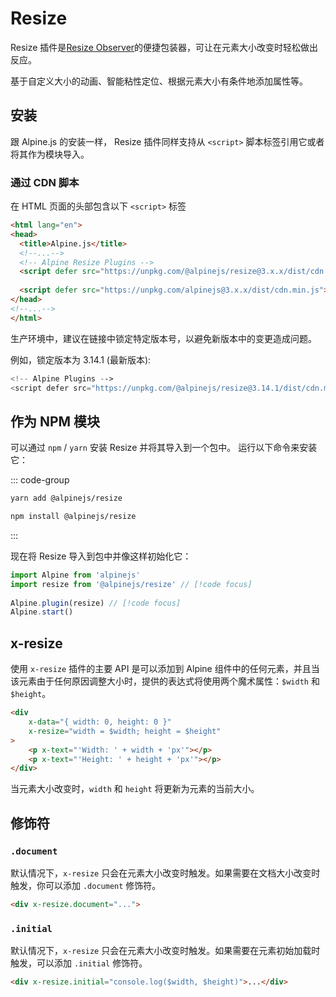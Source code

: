 # Resize

Resize 插件是[Resize Observer](https://developer.mozilla.org/en-US/docs/Web/API/Resize_Observer_API)的便捷包装器，可让在元素大小改变时轻松做出反应。

基于自定义大小的动画、智能粘性定位、根据元素大小有条件地添加属性等。


## 安装

跟 Alpine.js 的安装一样， Resize 插件同样支持从 `<script>` 脚本标签引用它或者将其作为模块导入。

### 通过 CDN 脚本


在 HTML 页面的头部包含以下 `<script>` 标签

```html
<html lang="en">
<head>
  <title>Alpine.js</title>
  <!--...-->
  <!-- Alpine Resize Plugins -->
  <script defer src="https://unpkg.com/@alpinejs/resize@3.x.x/dist/cdn.min.js"></script> // [!code focus]
  
  <script defer src="https://unpkg.com/alpinejs@3.x.x/dist/cdn.min.js"></script> // [!code focus]
</head>
<!--...-->
</html>
```

生产环境中，建议在链接中锁定特定版本号，以避免新版本中的变更造成问题。

例如，锁定版本为 3.14.1 (最新版本):

```php
<!-- Alpine Plugins -->
<script defer src="https://unpkg.com/@alpinejs/resize@3.14.1/dist/cdn.min.js"></script>
```

## 作为 NPM 模块

可以通过 `npm` / `yarn` 安装 Resize 并将其导入到一个包中。 运行以下命令来安装它：

::: code-group

```bash [yarn]
yarn add @alpinejs/resize
```

```bash [npm]
npm install @alpinejs/resize
```

:::

现在将 Resize 导入到包中并像这样初始化它：

```javascript
import Alpine from 'alpinejs'
import resize from '@alpinejs/resize' // [!code focus]
 
Alpine.plugin(resize) // [!code focus]
Alpine.start()
```


## x-resize

使用 `x-resize` 插件的主要 API 是可以添加到 Alpine 组件中的任何元素，并且当该元素由于任何原因调整大小时，提供的表达式将使用两个魔术属性：`$width` 和 `$height`。

```html
<div
    x-data="{ width: 0, height: 0 }"
    x-resize="width = $width; height = $height"
>
    <p x-text="'Width: ' + width + 'px'"></p>
    <p x-text="'Height: ' + height + 'px'"></p>
</div>
```

当元素大小改变时，`width` 和 `height` 将更新为元素的当前大小。

## 修饰符

### `.document`

默认情况下，`x-resize` 只会在元素大小改变时触发。如果需要在文档大小改变时触发，你可以添加 `.document` 修饰符。

```html
<div x-resize.document="...">
```

### `.initial`

默认情况下，`x-resize` 只会在元素大小改变时触发。如果需要在元素初始加载时触发，可以添加 `.initial` 修饰符。

```html
<div x-resize.initial="console.log($width, $height)">...</div>
```